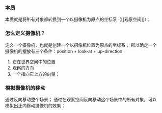 ### 本质
本质就是将所有对象都转换到一个以摄像机为原点的坐标系（[[观察空间]]）；
### 怎么定义摄像机？
定义一个摄像机，也就是创建一个以摄像机位置为原点的坐标系；
所以确定一个摄像机的摆放有三个条件：position + look-at + up-direction
1. 它在世界空间中的位置
2. 观察的方向
3. 一个指向它上方的向量；
### 模拟摄像机的移动
通过反向移动整个场景；
通过在观察空间反向移动这个场景中的所有对象，可以模拟出正向移动摄像机的效果；